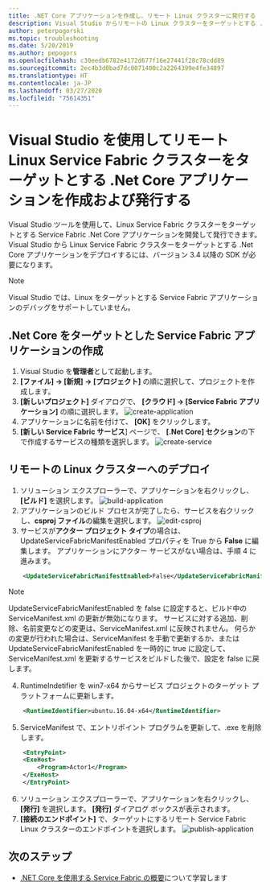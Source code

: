 ```yaml
---
title: .NET Core アプリケーションを作成し、リモート Linux クラスターに発行する
description: Visual Studio からリモートの Linux クラスターをターゲットとする .Net Core アプリケーションを作成および発行する
author: peterpogorski
ms.topic: troubleshooting
ms.date: 5/20/2019
ms.author: pepogors
ms.openlocfilehash: c30eedb6782e4172d677f16e27441f28c78cdd89
ms.sourcegitcommit: 2ec4b3d0bad7dc0071400c2a2264399e4fe34897
ms.translationtype: HT
ms.contentlocale: ja-JP
ms.lasthandoff: 03/27/2020
ms.locfileid: "75614351"
---
```

# <a name="use-visual-studio-to-create-and-publish-net-core-applications-targeting-a-remote-linux-service-fabric-cluster"></a>Visual Studio を使用してリモート Linux Service Fabric クラスターをターゲットとする .Net Core アプリケーションを作成および発行する
Visual Studio ツールを使用して、Linux Service Fabric クラスターをターゲットとする Service Fabric .Net Core アプリケーションを開発して発行できます。 Visual Studio から Linux Service Fabric クラスターをターゲットとする .Net Core アプリケーションをデプロイするには、バージョン 3.4 以降の SDK が必要になります。

> [!Note]
> Visual Studio では、Linux をターゲットとする Service Fabric アプリケーションのデバッグをサポートしていません。
>

## <a name="create-a-service-fabric-application-targeting-net-core"></a>.Net Core をターゲットとした Service Fabric アプリケーションの作成
1. Visual Studio を**管理者**として起動します。
2. **[ファイル] -> [新規] -> [プロジェクト]** の順に選択して、プロジェクトを作成します。
3. **[新しいプロジェクト]** ダイアログで、 **[クラウド] -> [Service Fabric アプリケーション]** の順に選択します。
![create-application]
4. アプリケーションに名前を付けて、 **[OK]** をクリックします。
5. **[新しい Service Fabric サービス**] ページで、 **[.Net Core] セクション**の下で作成するサービスの種類を選択します。
![create-service]

## <a name="deploy-to-a-remote-linux-cluster"></a>リモートの Linux クラスターへのデプロイ
1. ソリューション エクスプローラーで、アプリケーションを右クリックし、 **[ビルド]** を選択します。
![build-application]
2. アプリケーションのビルド プロセスが完了したら、サービスを右クリックし、**csproj ファイル**の編集を選択します。
![edit-csproj]
3. サービスが**アクター プロジェクト タイプ**の場合は、UpdateServiceFabricManifestEnabled プロパティを True から **False** に編集します。 アプリケーションにアクター サービスがない場合は、手順 4 に進みます。
```xml
    <UpdateServiceFabricManifestEnabled>False</UpdateServiceFabricManifestEnabled>
```
> [!Note]
> UpdateServiceFabricManifestEnabled を false に設定すると、ビルド中の ServiceManifest.xml の更新が無効になります。 サービスに対する追加、削除、名前変更などの変更は、ServiceManifest.xml に反映されません。 何らかの変更が行われた場合は、ServiceManifest を手動で更新するか、または UpdateServiceFabricManifestEnabled を一時的に true に設定して、ServiceManifest.xml を更新するサービスをビルドした後で、設定を false に戻します。
>

4. RuntimeIndetifier を win7-x64 からサービス プロジェクトのターゲット プラットフォームに更新します。
```xml
    <RuntimeIdentifier>ubuntu.16.04-x64</RuntimeIdentifier>
```
5. ServiceManifest で、エントリポイント プログラムを更新して、.exe を削除します。 
```xml
    <EntryPoint> 
    <ExeHost> 
        <Program>Actor1</Program> 
    </ExeHost> 
    </EntryPoint>
```
6. ソリューション エクスプローラーで、アプリケーションを右クリックし、 **[発行]** を選択します。 **[発行]** ダイアログ ボックスが表示されます。
7. **[接続のエンドポイント]** で、ターゲットにするリモート Service Fabric Linux クラスターのエンドポイントを選択します。
![publish-application]

<!--Image references-->
[create-application]:./media/service-fabric-how-to-vs-remote-linux-cluster/create-application-remote-linux.png
[create-service]:./media/service-fabric-how-to-vs-remote-linux-cluster/create-service-remote-linux.png
[build-application]:./media/service-fabric-how-to-vs-remote-linux-cluster/build-application-remote-linux.png
[edit-csproj]:./media/service-fabric-how-to-vs-remote-linux-cluster/edit-csproj-remote-linux.png
[publish-application]:./media/service-fabric-how-to-vs-remote-linux-cluster/publish-remote-linux.png

## <a name="next-steps"></a>次のステップ
* [.NET Core を使用する Service Fabric の概要](https://azure.microsoft.com/resources/samples/service-fabric-dotnet-core-getting-started/)について学習します
